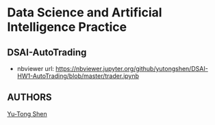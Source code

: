 # Data Science and Artificial Intelligence Practice

## DSAI-AutoTrading
- nbviewer url: https://nbviewer.jupyter.org/github/yutongshen/DSAI-HW1-AutoTrading/blob/master/trader.ipynb

## AUTHORS
[Yu-Tong Shen](https://github.com/yutongshen/)
